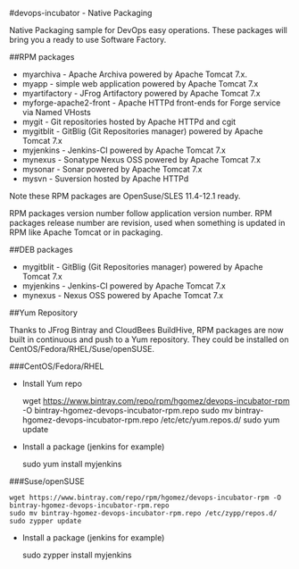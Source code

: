 #devops-incubator - Native Packaging

Native Packaging sample for DevOps easy operations.
These packages will bring you a ready to use Software Factory.

##RPM packages

* myarchiva - Apache Archiva powered by Apache Tomcat 7.x.
* myapp - simple web application powered by Apache Tomcat 7.x
* myartifactory - JFrog Artifactory powered by Apache Tomcat 7.x
* myforge-apache2-front - Apache HTTPd front-ends for Forge service via Named VHosts
* mygit - Git repositories hosted by Apache HTTPd and cgit
* mygitblit - GitBlig (Git Repositories manager) powered by Apache Tomcat 7.x
* myjenkins - Jenkins-CI powered by Apache Tomcat 7.x
* mynexus - Sonatype Nexus OSS powered by Apache Tomcat 7.x
* mysonar - Sonar powered by Apache Tomcat 7.x
* mysvn - Suversion hosted by Apache HTTPd

Note these RPM packages are OpenSuse/SLES 11.4-12.1 ready.

RPM packages version number follow application version number.
RPM packages release number are revision, used when something is updated in RPM like Apache Tomcat or in packaging.

##DEB packages

* mygitblit - GitBlig (Git Repositories manager) powered by Apache Tomcat 7.x
* myjenkins - Jenkins-CI powered by Apache Tomcat 7.x
* mynexus - Nexus OSS powered by Apache Tomcat 7.x

##Yum Repository

Thanks to JFrog Bintray and CloudBees BuildHive, RPM packages are now built in continuous and push to a Yum repository.
They could be installed on CentOS/Fedora/RHEL/Suse/openSUSE.

###CentOS/Fedora/RHEL

* Install Yum repo

    wget https://www.bintray.com/repo/rpm/hgomez/devops-incubator-rpm -O bintray-hgomez-devops-incubator-rpm.repo
    sudo mv bintray-hgomez-devops-incubator-rpm.repo /etc/etc/yum.repos.d/
    sudo yum update

* Install a package (jenkins for example)

    sudo yum install myjenkins

###Suse/openSUSE

    wget https://www.bintray.com/repo/rpm/hgomez/devops-incubator-rpm -O bintray-hgomez-devops-incubator-rpm.repo
    sudo mv bintray-hgomez-devops-incubator-rpm.repo /etc/zypp/repos.d/
    sudo zypper update

* Install a package (jenkins for example)

    sudo zypper install myjenkins

